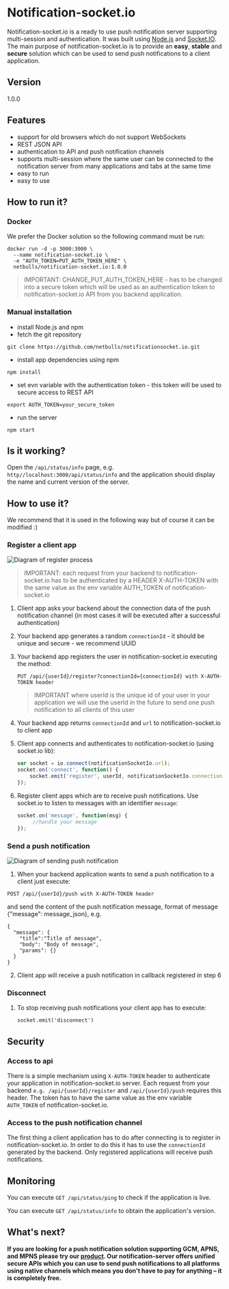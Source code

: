 # Notification-socket.io
Notification-socket.io is a ready to use push notification server supporting multi-session and authentication. It was built using [Node.js](https://nodejs.org) and [Socket.IO](http://socket.io/). The main purpose of notification-socket.io is to provide an **easy**, **stable** and **secure** solution which can be used to send push notifications to a client application.

## Version
1.0.0

## Features
* support for old browsers which do not support WebSockets
* REST JSON API
* authentication to API and push notification channels
* supports multi-session where the same user can be connected to the notification server from many applications and tabs at the same time
* easy to run
* easy to use

## How to run it?
### Docker
We prefer the Docker solution so the following command must be run:

```
docker run -d -p 3000:3000 \ 
  --name notification-socket.io \ 
  -e "AUTH_TOKEN=PUT_AUTH_TOKEN_HERE" \ 
  netbulls/notification-socket.io:1.0.0
```


> IMPORTANT:
> CHANGE_PUT_AUTH_TOKEN_HERE - has to be changed into a secure token which will be used as an 
> authentication token to notification-socket.io API from you backend application.


### Manual installation
* install Node.js and npm
* fetch the git repository
```
git clone https://github.com/netbulls/notification­socket.io.git
```
* install app dependencies using npm
```
npm install
```
* set evn variable with the authentication token - this token will be used to secure access to REST API
```
export AUTH_TOKEN=your_secure_token
```
* run the server
```
npm start
```

## Is it working?
Open the ```/api/status/info``` page, e.g. ```http//localhost:3000/api/status/info``` and the application should display the name and current version of the server.

## How to use it?
We recommend that it is used in the following way but of course it can be modified :)

### Register a client app

![Diagram of register process](https://raw.githubusercontent.com/netbulls/notification-socket.io/master/doc/images/register.png)

> IMPORTANT:
> each request from your backend to notification-socket.io has to be authenticated by a 
> HEADER X-AUTH-TOKEN with the same value as the env variable AUTH_TOKEN of notification-socket.io


1. Client app asks your backend about the connection data of the push notification channel (in most cases it will be executed after a successful authentication)
2. Your backend app generates a random `connectionId` - it should be unique and secure - we recommend UUID
3. Your backend app registers the user in notification-socket.io executing the method:

   ```PUT /api/{userId}/register?connectionId={connectionId} with X-AUTH-TOKEN header```

   > IMPORTANT
   > where userId is the unique id of your user in your application we will use the 
   > userId in the future to send one push notification to all clients of this user
   

4. Your backend app returns `connectionId` and `url` to notification-socket.io to client app
5. Client app connects and authenticates to notification-socket.io (using socket.io lib):

   ```javascript
   var socket = io.connect(notificationSocketIo.url);
   socket.on('connect', function() {
       socket.emit('register', userId, notificationSocketIo.connectionId);
   });
   ```
6. Register client apps which are to receive push notifications. Use socket.io to listen to messages with an identifier `message`:

   ```javascript
   socket.on('message', function(msg) {
        //handle your message
   });
   ```

### Send a push notification

![Diagram of sending push notification](https://raw.githubusercontent.com/netbulls/notification-socket.io/master/doc/images/send.png)
   
1. When your backend application wants to send a push notification to a client just execute: 

  ```POST /api/{userId}/push with X-AUTH-TOKEN header``` 
  
  and send the content of the push notification message, format of message {"message": message_json}, e.g.

   ```
   {
     "message": {
       "title":"Title of message",
       "body": "Body of message",
       "params": {}
     }
   }
   ```
2. Client app will receive a push notification in callback registered in step 6
   
### Disconnect   

1. To stop receiving push notifications your client app has to execute:

   ```
   socket.emit('disconnect')
   ```

## Security
### Access to api
There is a simple mechanism using `X-AUTH-TOKEN` header to authenticate your application in notification-socket.io server. Each request from your backend `e.g. /api/{userId}/register` and `/api/{userId}/push` requires this header. The token has to have the same value as the env variable `AUTH_TOKEN` of notification-socket.io.

### Access to the push notification channel
The first thing a client application has to do after connecting is to register in notification-socket.io. In order to do this it has to use the `connectionId` generated by the backend. Only registered applications will receive push notifications.

## Monitoring
You can execute `GET /api/status/ping` to check if the application is live.

You can execute `GET /api/status/info` to obtain the application's version.

## What's next?
**If you are looking for a push notification solution supporting GCM, APNS, and MPNS please try our [product](https://hub.docker.com/r/netbulls/notification-server/). Our notification-server offers unified secure APIs which you can use to send push notifications to all platforms using native channels which means you don't have to pay for anything – it is completely free.**
